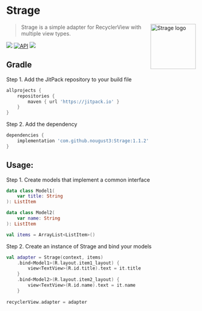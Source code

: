# Strage

<img src="https://firebasestorage.googleapis.com/v0/b/home-page-852c4.appspot.com/o/strage.svg?alt=media&token=d7e463f3-a14e-407a-9b9e-fe66c7f65203" align="right" title="Strage logo" width="120" height="120">

> Strage is a simple adapter for RecyclerView with multiple view types.

 [![](https://jitpack.io/v/nougust3/Strage.svg)](https://jitpack.io/#nougust3/Strage)
 [![API](https://img.shields.io/badge/API-21%2B-blue.svg?style=flat)](https://android-arsenal.com/api?level=21)
 [![](https://img.shields.io/badge/licence-MIT-blue.svg)]()
 
## Gradle
Step 1. Add the JitPack repository to your build file 
```gradle
allprojects {
	repositories {
		maven { url 'https://jitpack.io' }
	}
}
```
Step 2. Add the dependency 
```gradle
dependencies {
	implementation 'com.github.nougust3:Strage:1.1.2'
}
```

## Usage:
Step 1. Create models that implement a common interface
```kotlin
data class Model1(
	var title: String
): ListItem

data class Model2(
	var name: String
): ListItem
```
```kotlin
val items = ArrayList<ListItem>()
```
Step 2. Create an instance of Strage and bind your models
```kotlin
val adapter = Strage(context, items)
	.bind<Model1>(R.layout.item1_layout) {
		view<TextView>(R.id.title).text = it.title
	}
	.bind<Model2>(R.layout.item2_layout) {
		view<TextView>(R.id.name).text = it.name
	}
	
recyclerView.adapter = adapter
```
